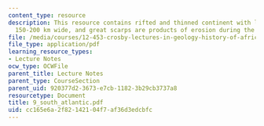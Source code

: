 ```yaml
---
content_type: resource
description: This resource contains rifted and thinned continent with listric faults.
  150-200 km wide, and great scarps are products of erosion during the past 30 My.
file: /media/courses/12-453-crosby-lectures-in-geology-history-of-africa-fall-2005/cc165e6a2f82142104f7af36d3edcbfc_9_south_atlantic.pdf
file_type: application/pdf
learning_resource_types:
- Lecture Notes
ocw_type: OCWFile
parent_title: Lecture Notes
parent_type: CourseSection
parent_uid: 920377d2-3673-e7cb-1182-3b29cb3737a8
resourcetype: Document
title: 9_south_atlantic.pdf
uid: cc165e6a-2f82-1421-04f7-af36d3edcbfc
---
```

